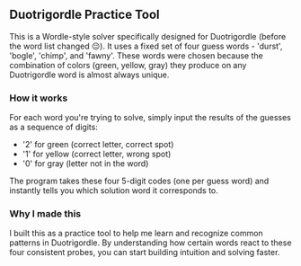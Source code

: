 ## Duotrigordle Practice Tool

This is a Wordle-style solver specifically designed for Duotrigordle (before the word list changed 😔). It uses a fixed set of four guess words - 'durst', 'bogle', 'chimp', and 'fawny'. These words were chosen because the combination of colors (green, yellow, gray) they produce on any Duotrigordle word is almost always unique.

### How it works

For each word you're trying to solve, simply input the results of the guesses as a sequence of digits:
- '2' for green (correct letter, correct spot)  
- '1' for yellow (correct letter, wrong spot)  
- '0' for gray (letter not in the word)

The program takes these four 5-digit codes (one per guess word) and instantly tells you which solution word it corresponds to.

### Why I made this

I built this as a practice tool to help me learn and recognize common patterns in Duotrigordle. By understanding how certain words react to these four consistent probes, you can start building intuition and solving faster.
